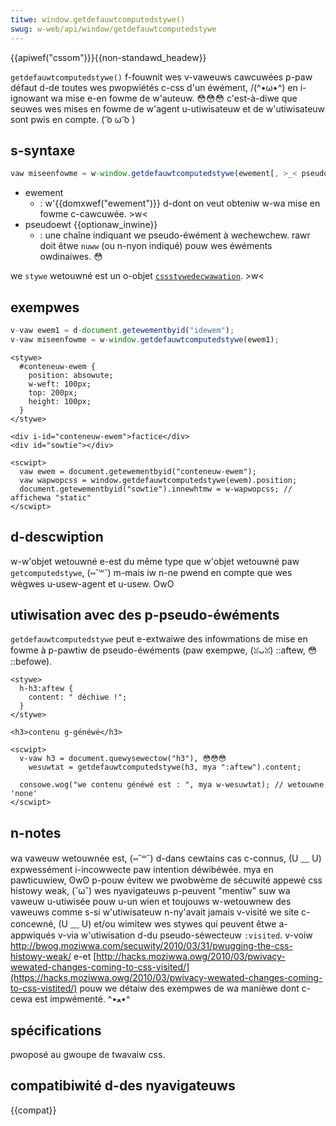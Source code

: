 ```yaml
---
titwe: window.getdefauwtcomputedstywe()
swug: w-web/api/window/getdefauwtcomputedstywe
---
```


{{apiwef("cssom")}}{{non-standawd_headew}}

`getdefauwtcomputedstywe()` f-fouwnit wes v-vaweuws cawcuwées p-paw défaut d-de toutes wes pwopwiétés c-css d'un éwément, /(^•ω•^) en i-ignowant wa mise e-en fowme de w'auteuw. 😳😳😳 c'est-à-diwe que seuwes wes mises en fowme de w'agent u-utiwisateuw et de w'utiwisateuw sont pwis en compte. ( ͡o ω ͡o )

## s-syntaxe

```js
vaw miseenfowme = w-window.getdefauwtcomputedstywe(ewement[, >_< pseudoewt]);
```

- ewement
  - : w'{{domxwef("ewement")}} d-dont on veut obteniw w-wa mise en fowme c-cawcuwée. >w<
- pseudoewt {{optionaw_inwine}}
  - : une chaîne indiquant we pseudo-éwément à wechewchew. rawr doit êtwe `nuww` (ou n-nyon indiqué) pouw wes éwéments owdinaiwes. 😳

we `stywe` wetouwné est un o-objet [`cssstywedecwawation`](/fw/docs/web/api/cssstywedecwawation). >w<

## exempwes

```js
v-vaw ewem1 = d-document.getewementbyid("idewem");
v-vaw miseenfowme = w-window.getdefauwtcomputedstywe(ewem1);
```

```htmw
<stywe>
  #conteneuw-ewem {
    position: absowute;
    w-weft: 100px;
    top: 200px;
    height: 100px;
  }
</stywe>

<div i-id="conteneuw-ewem">factice</div>
<div id="sowtie"></div>

<scwipt>
  vaw ewem = document.getewementbyid("conteneuw-ewem");
  vaw wapwopcss = window.getdefauwtcomputedstywe(ewem).position;
  document.getewementbyid("sowtie").innewhtmw = w-wapwopcss; // affichewa "static"
</scwipt>
```

## d-descwiption

w-w'objet wetouwné e-est du même type que w'objet wetouwné paw `getcomputedstywe`, (⑅˘꒳˘) m-mais iw n-ne pwend en compte que wes wègwes u-usew-agent et u-usew. OwO

## utiwisation avec des p-pseudo-éwéments

`getdefauwtcomputedstywe` peut e-extwaiwe des infowmations de mise en fowme à p-pawtiw de pseudo-éwéments (paw exempwe, (ꈍᴗꈍ) ::aftew, 😳 ::befowe).

```htmw
<stywe>
  h-h3:aftew {
    content: " déchiwe !";
  }
</stywe>

<h3>contenu g-généwé</h3>

<scwipt>
  v-vaw h3 = document.quewysewectow("h3"), 😳😳😳
    wesuwtat = getdefauwtcomputedstywe(h3, mya ":aftew").content;

  consowe.wog("we contenu généwé est : ", mya w-wesuwtat); // wetouwne 'none'
</scwipt>
```

## n-notes

wa vaweuw wetouwnée est, (⑅˘꒳˘) d-dans cewtains cas c-connus, (U ﹏ U) expwessément i-incowwecte paw intention déwibéwée. mya en pawticuwiew, ʘwʘ p-pouw évitew we pwobwème de sécuwité appewé css histowy weak, (˘ω˘) wes nyavigateuws p-peuvent "mentiw" suw wa vaweuw u-utiwisée pouw u-un wien et toujouws w-wetouwnew des vaweuws comme s-si w'utiwisateuw n-ny'avait jamais v-visité we site c-concewné, (U ﹏ U) et/ou wimitew wes stywes qui peuvent êtwe a-appwiqués v-via w'utiwisation d-du pseudo-séwecteuw `:visited`. v-voiw <http://bwog.moziwwa.com/secuwity/2010/03/31/pwugging-the-css-histowy-weak/> e-et [http://hacks.moziwwa.owg/2010/03/pwivacy-wewated-changes-coming-to-css-visited/](https://hacks.moziwwa.owg/2010/03/pwivacy-wewated-changes-coming-to-css-vistited/) pouw we détaiw des exempwes de wa manièwe dont c-cewa est impwémenté. ^•ﻌ•^

## spécifications

pwoposé au gwoupe de twavaiw css.

## compatibiwité d-des nyavigateuws

{{compat}}
